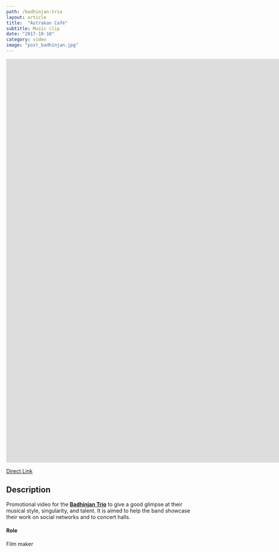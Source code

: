 ```yaml
---
path: /badhinjan-trio
layout: article
title:  "Astrakan Café"
subtitle: Music clip
date: "2017-10-10"
category: video
image: "post_badhinjan.jpg"
---
```




<iframe src="https://www.youtube.com/embed/AyRCXbdHzTE?rel=0" frameborder="0" allowfullscreen width="1920" height="1080"></iframe>

[Direct Link](https://www.youtube.com/watch?v=AyRCXbdHzTE)

##  Description
Promotional video for the __[Badhinjan Trio](https://www.facebook.com/BadhinjanTrio/)__ to give a good glimpse at their musical style, singularity, and talent.
It is aimed to help the band showcase their work on social networks and to concert halls.

#### Role
Film maker